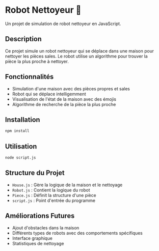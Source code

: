 # Robot Nettoyeur 🧹

Un projet de simulation de robot nettoyeur en JavaScript.

## Description

Ce projet simule un robot nettoyeur qui se déplace dans une maison pour nettoyer les pièces sales. Le robot utilise un algorithme pour trouver la pièce la plus proche à nettoyer.

## Fonctionnalités

- Simulation d'une maison avec des pièces propres et sales
- Robot qui se déplace intelligemment
- Visualisation de l'état de la maison avec des émojis
- Algorithme de recherche de la pièce la plus proche

## Installation

```bash
npm install
```

## Utilisation

```bash
node script.js
```

## Structure du Projet

- `House.js` : Gère la logique de la maison et le nettoyage
- `Robot.js` : Contient la logique du robot
- `Piece.js` : Définit la structure d'une pièce
- `script.js` : Point d'entrée du programme

## Améliorations Futures

- Ajout d'obstacles dans la maison
- Différents types de robots avec des comportements spécifiques
- Interface graphique
- Statistiques de nettoyage
